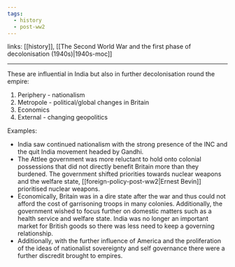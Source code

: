 ```yaml
---
tags:
  - history
  - post-ww2
---
```

links: [[history]], [[The Second World War and the first phase of decolonisation (1940s)|1940s-moc]]

***

These are influential in India but also in further decolonisation round the empire:

1. Periphery - nationalism
2. Metropole - political/global changes in Britain
3. Economics
4. External - changing geopolitics 

Examples:

- India saw continued nationalism with the strong presence of the INC and the quit India movement headed by Gandhi. 
- The Attlee government was more reluctant to hold onto colonial possessions that did not directly benefit Britain more than they burdened. The government shifted priorities towards nuclear weapons and the welfare state, [[foreign-policy-post-ww2|Ernest Bevin]] prioritised nuclear weapons. 
- Economically, Britain was in a dire state after the war and thus could not afford the cost of garrisoning troops in many colonies. Additionally, the government wished to focus further on domestic matters such as a health service and welfare state. India was no longer an important market for British goods so there was less need to keep a governing relationship.
- Additionally, with the further influence of America and the proliferation of the ideas of nationalist sovereignty and self governance there were a further discredit brought to empires.